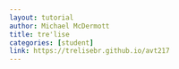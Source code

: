 ```yaml
---
layout: tutorial
author: Michael McDermott
title: tre'lise
categories: [student]
link: https://trelisebr.github.io/avt217
---
```

